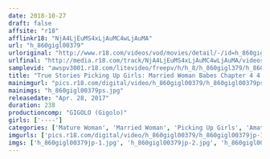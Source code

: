 ```yaml
---
date: 2018-10-27
draft: false
affsite: "r18"
afflinkr18: "NjA4LjEuMS4xLjAuMC4wLjAuMA"
url: "h_860gigl00379"
urloriginal: "http://www.r18.com/videos/vod/movies/detail/-/id=h_860gigl00379"
urlfinal: "http://media.r18.com/track/NjA4LjEuMS4xLjAuMC4wLjAuMA/videos/vod/movies/detail/-/id=h_860gigl00379"
samplevid: "awspv3001.r18.com/litevideo/freepv/h/h_8/h_860gigl379/h_860gigl379_dmb_w.mp4"
title: "True Stories Picking Up Girls: Married Woman Babes Chapter 4 4 Hours"
mainimgurl: "pics.r18.com/digital/video/h_860gigl00379/h_860gigl00379ps.jpg"
mainimgs: "h_860gigl00379ps.jpg"
releasedate: "Apr. 28, 2017"
duration: 238
productioncomp: "GIGOLO (Gigolo)"
girls: ['----']
categories: ['Mature Woman', 'Married Woman', 'Picking Up Girls', 'Amateur', 'Creampie', 'Over 4 Hours']
imgurls: ['pics.r18.com/digital/video/h_860gigl00379/h_860gigl00379jp-1.jpg', 'pics.r18.com/digital/video/h_860gigl00379/h_860gigl00379jp-2.jpg', 'pics.r18.com/digital/video/h_860gigl00379/h_860gigl00379jp-3.jpg', 'pics.r18.com/digital/video/h_860gigl00379/h_860gigl00379jp-4.jpg', 'pics.r18.com/digital/video/h_860gigl00379/h_860gigl00379jp-5.jpg', 'pics.r18.com/digital/video/h_860gigl00379/h_860gigl00379jp-6.jpg', 'pics.r18.com/digital/video/h_860gigl00379/h_860gigl00379jp-7.jpg', 'pics.r18.com/digital/video/h_860gigl00379/h_860gigl00379jp-8.jpg', 'pics.r18.com/digital/video/h_860gigl00379/h_860gigl00379jp-9.jpg', 'pics.r18.com/digital/video/h_860gigl00379/h_860gigl00379jp-10.jpg', 'pics.r18.com/digital/video/h_860gigl00379/h_860gigl00379jp-11.jpg', 'pics.r18.com/digital/video/h_860gigl00379/h_860gigl00379jp-12.jpg', 'pics.r18.com/digital/video/h_860gigl00379/h_860gigl00379jp-13.jpg', 'pics.r18.com/digital/video/h_860gigl00379/h_860gigl00379jp-14.jpg', 'pics.r18.com/digital/video/h_860gigl00379/h_860gigl00379jp-15.jpg', 'pics.r18.com/digital/video/h_860gigl00379/h_860gigl00379jp-16.jpg', 'pics.r18.com/digital/video/h_860gigl00379/h_860gigl00379jp-17.jpg', 'pics.r18.com/digital/video/h_860gigl00379/h_860gigl00379jp-18.jpg', 'pics.r18.com/digital/video/h_860gigl00379/h_860gigl00379jp-19.jpg', 'pics.r18.com/digital/video/h_860gigl00379/h_860gigl00379jp-20.jpg']
imgs: ['h_860gigl00379jp-1.jpg', 'h_860gigl00379jp-2.jpg', 'h_860gigl00379jp-3.jpg', 'h_860gigl00379jp-4.jpg', 'h_860gigl00379jp-5.jpg', 'h_860gigl00379jp-6.jpg', 'h_860gigl00379jp-7.jpg', 'h_860gigl00379jp-8.jpg', 'h_860gigl00379jp-9.jpg', 'h_860gigl00379jp-10.jpg', 'h_860gigl00379jp-11.jpg', 'h_860gigl00379jp-12.jpg', 'h_860gigl00379jp-13.jpg', 'h_860gigl00379jp-14.jpg', 'h_860gigl00379jp-15.jpg', 'h_860gigl00379jp-16.jpg', 'h_860gigl00379jp-17.jpg', 'h_860gigl00379jp-18.jpg', 'h_860gigl00379jp-19.jpg', 'h_860gigl00379jp-20.jpg']
---
```


